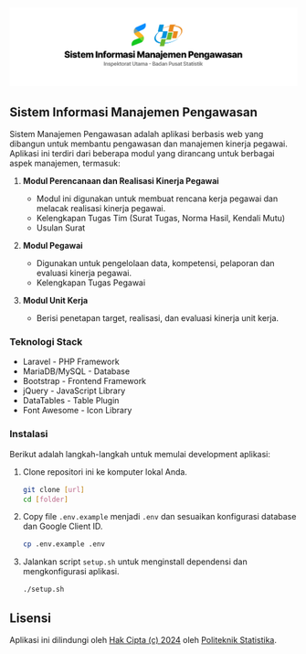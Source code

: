![Sistem Informasi Manajemen Pengawasan](public/img/readme-header-simwas.png)

## Sistem Informasi Manajemen Pengawasan

Sistem Manajemen Pengawasan adalah aplikasi berbasis web yang dibangun untuk membantu pengawasan dan manajemen kinerja pegawai. Aplikasi ini terdiri dari beberapa modul yang dirancang untuk berbagai aspek manajemen, termasuk:

1. **Modul Perencanaan dan Realisasi Kinerja Pegawai**

    - Modul ini digunakan untuk membuat rencana kerja pegawai dan melacak realisasi kinerja pegawai.
    - Kelengkapan Tugas Tim (Surat Tugas, Norma Hasil, Kendali Mutu)
    - Usulan Surat

2. **Modul Pegawai**

    - Digunakan untuk pengelolaan data, kompetensi, pelaporan dan evaluasi kinerja pegawai.
    - Kelengkapan Tugas Pegawai

3. **Modul Unit Kerja**

    - Berisi penetapan target, realisasi, dan evaluasi kinerja unit kerja.

### Teknologi Stack

-   Laravel - PHP Framework
-   MariaDB/MySQL - Database
-   Bootstrap - Frontend Framework
-   jQuery - JavaScript Library
-   DataTables - Table Plugin
-   Font Awesome - Icon Library

### Instalasi

Berikut adalah langkah-langkah untuk memulai development aplikasi:

1. Clone repositori ini ke komputer lokal Anda.

    ```bash
    git clone [url]
    cd [folder]
    ```

2. Copy file `.env.example` menjadi `.env` dan sesuaikan konfigurasi database dan Google Client ID.

    ```bash
    cp .env.example .env
    ```

3. Jalankan script `setup.sh` untuk menginstall dependensi dan mengkonfigurasi aplikasi.

    ```bash
    ./setup.sh
    ```

## Lisensi

Aplikasi ini dilindungi oleh [Hak Cipta (c) 2024](https://dgip.go.id/menu-utama/hak-cipta/pengenalan) oleh [Politeknik Statistika](https://stis.ac.id).
